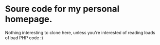 Soure code for my personal homepage.
====================================

Nothing interesting to clone here, unless you're interested of reading
loads of bad PHP code :)